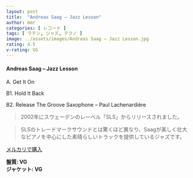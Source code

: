 ```yaml
---
layout: post
title:  "Andreas Saag – Jazz Lesson"
author: mmr
categories: [ レコード ]
tags: [ ラテン, ジャズ, テクノ ]
image: ../assets/images/Andreas Saag – Jazz Lesson.jpg
rating: 4.5
v-rating: VG
---
```


#### Andreas Saag – Jazz Lesson

A. Get It On

B1. Hold It Back

B2. Release The Groove
Saxophone – Paul Lachenardière

> 2002年にスウェーデンのレーベル「SLS」からリリースされました。

> SLSのトレードマークサウンドとは驚くほど異なり、Saagが美しく壮大なピアノを中心にした素晴らしいトラックを提供しているジャズです。

[メルカリで購入](https://jp.mercari.com/item/m61195637285)

<div class="mt-4 mb-4 d-flex align-items-center">
<strong class="mr-1">盤質: VG</strong>
</div>
<div class="mt-4 mb-4 d-flex align-items-center">
<strong class="mr-1">ジャケット: VG</strong>
</div>
